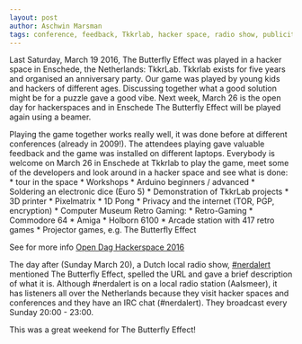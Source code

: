```yaml
---
layout: post
author: Aschwin Marsman
tags: conference, feedback, Tkkrlab, hacker space, radio show, publicity
---
```


Last Saturday, March 19 2016, The Butterfly Effect was played in a hacker space in Enschede, the Netherlands: TkkrLab. Tkkrlab exists for five years and organised an anniversary party. Our game was played by young kids and hackers of different ages. Discussing together what a good solution might be for a puzzle gave a good vibe. Next week, March 26 is the open day for hackerspaces and in Enschede The Butterfly Effect will be played again using a beamer.

Playing the game together works really well, it was done before at different conferences (already in 2009!). The attendees playing gave valuable feedback and the game was installed on different laptops. Everybody is welcome on March 26 in Enschede at Tkkrlab to play the game, meet some of the developers and look around in a hacker space and see what is done:
    * tour in the space
    * Workshops
            * Arduino beginners / advanced
            * Soldering an electronic dice (Euro 5)
    * Demonstration of TkkrLab projects
            * 3D printer
            * Pixelmatrix
            * 1D Pong
    * Privacy and the internet (TOR, PGP, encryption)
    * Computer Museum Retro Gaming:
            * Retro-Gaming
            * Commodore 64
            * Amiga
            * Holborn 6100
            * Arcade station with 417 retro games
    * Projector games, e.g. The Butterfly Effect

See for more info [Open Dag Hackerspace 2016](https://tkkrlab.nl/wiki/OpenDag_Hackerspaces_2016)


The day after (Sunday March 20), a Dutch local radio show, [#nerdalert](https://www.facebook.com/nerdalertradio) mentioned The Butterfly Effect, spelled the URL and gave a brief description of what it is. Although #nerdalert is on a local radio station (Aalsmeer), it has listeners all over the Netherlands because they visit hacker spaces and conferences and they have an IRC chat (#nerdalert). They broadcast every Sunday 20:00 - 23:00.


This was a great weekend for The Butterfly Effect!
